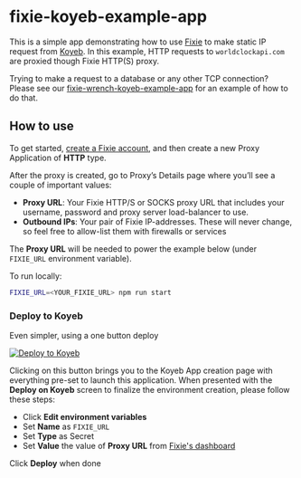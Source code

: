 fixie-koyeb-example-app
===============

This is a simple app demonstrating how to use [Fixie](https://usefixie.com/) to make static IP request from [Koyeb](http://www.koyeb.com). In this example, HTTP requests to `worldclockapi.com` are proxied though Fixie HTTP(S) proxy.

Trying to make a request to a database or any other TCP connection? Please see our [fixie-wrench-koyeb-example-app](https://github.com/usefixie/fixie-wrench-koyeb-example-app) for an example of how to do that.

## How to use

To get started, [create a Fixie account](https://app.usefixie.com/), and then create a new Proxy Application of **HTTP** type.

After the proxy is created, go to Proxy’s Details page where you’ll see a couple of important values:

* **Proxy URL**: Your Fixie HTTP/S or SOCKS proxy URL that includes your username, password and proxy server load-balancer to use.
* **Outbound IPs**: Your pair of Fixie IP-addresses. These will never change, so feel free to allow-list them with firewalls or services

The **Proxy URL** will be needed to power the example below (under `FIXIE_URL` environment variable).

To run locally:

```bash
FIXIE_URL=<YOUR_FIXIE_URL> npm run start
```

### Deploy to Koyeb

Even simpler, using a one button deploy

[![Deploy to Koyeb](https://www.koyeb.com/static/images/deploy/button.svg)](https://app.koyeb.com/deploy?type=git&name=fixie-koyeb-example-app&repository=github.com/usefixie/fixie-koyeb-example-app&branch=main&ports=3000;http;/&)

Clicking on this button brings you to the Koyeb App creation page with everything pre-set to launch this application. When presented with the **Deploy on Koyeb** screen to finalize the environment creation, please follow these steps:

* Click **Edit environment variables**
* Set **Name** as `FIXIE_URL`
* Set **Type** as Secret
* Set **Value** the value of **Proxy URL** from [Fixie's dashboard](https://app.usefixie.com/)

Click **Deploy** when done
